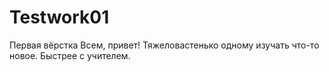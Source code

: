# Testwork01
Первая вёрстка
Всем, привет!
Тяжеловастенько одному изучать что-то новое. Быстрее с учителем.
